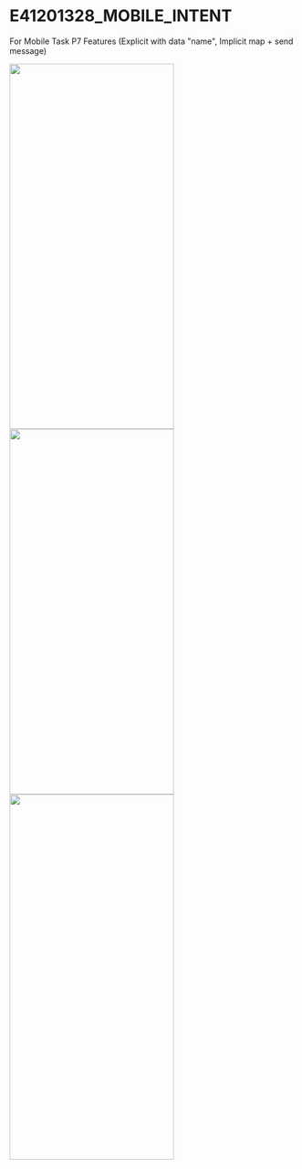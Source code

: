 # E41201328_MOBILE_INTENT
 For Mobile Task P7
Features (Explicit with data "name", Implicit map + send message)

<img src="https://github.com/vedanadira30/E41201328_VEDA_NADIRA_INTENT/blob/main/intent/Record_2021-10-15-15-47-09.gif" width="288" height="640"><br/>
<img src="https://github.com/vedanadira30/E41201328_VEDA_NADIRA_INTENT/blob/main/intent/Record_2021-10-15-15-48-18.gif" width="288" height="640"><br/>
<img src="https://github.com/vedanadira30/E41201328_VEDA_NADIRA_INTENT/blob/main/intent/Record_2021-10-15-15-48-37.gif" width="288" height="640"><br/>
